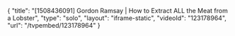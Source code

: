 {
    "title": "[1508436091] Gordon Ramsay | How to Extract ALL the Meat from a Lobster",
    "type": "solo",
    "layout": "iframe-static",
    "videoId": "123178964",
    "url": "\/tvpembed\/123178964"
}